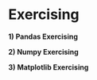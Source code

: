 # Exercising

<b>1) Pandas Exercising</b>

<b>2) Numpy Exercising</b>

<b>3) Matplotlib Exercising</b>
